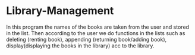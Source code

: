 # Library-Management
In this program the names of the books are taken from the user and stored in the list. Then according to the user we do functions in the lists such as deleting (renting book), appending (returning book/adding book), display(displaying the books in the library) acc to the library.
